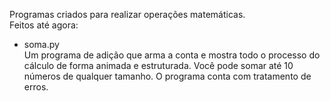 Programas criados para realizar operações matemáticas.<br/>
Feitos até agora:
- soma.py<br/>
  Um programa de adição que arma a conta e mostra todo o processo do cálculo de forma animada e estruturada. Você pode somar até 10 números de qualquer tamanho. O programa conta com tratamento de erros.
